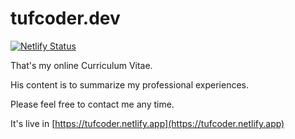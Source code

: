 # tufcoder.dev

[![Netlify Status](https://api.netlify.com/api/v1/badges/ec2dfb4d-91bb-4e55-a21d-d33f71c894ee/deploy-status)](https://app.netlify.com/sites/tufcoder/deploys)

That's my online Curriculum Vitae.

His content is to summarize my professional experiences.

Please feel free to contact me any time.

It's live in [https://tufcoder.netlify.app](https://tufcoder.netlify.app)
